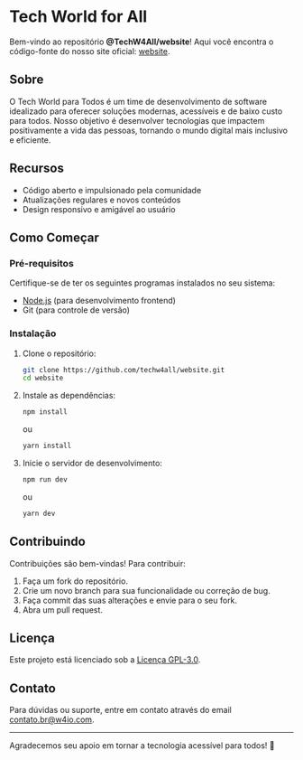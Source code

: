 # Tech World for All

Bem-vindo ao repositório **@TechW4All/website**! Aqui você encontra o código-fonte do nosso site oficial:  [website](https://w4io.com).


## Sobre
O Tech World para Todos é um time de desenvolvimento de software idealizado para oferecer soluções modernas, acessíveis e de baixo custo para todos. Nosso objetivo é desenvolver tecnologias que impactem positivamente a vida das pessoas, tornando o mundo digital mais inclusivo e eficiente.


## Recursos
- Código aberto e impulsionado pela comunidade
- Atualizações regulares e novos conteúdos
- Design responsivo e amigável ao usuário


## Como Começar
### Pré-requisitos
Certifique-se de ter os seguintes programas instalados no seu sistema:
- [Node.js](https://nodejs.org/) (para desenvolvimento frontend)
- Git (para controle de versão)


### Instalação
1. Clone o repositório:
   ```sh
   git clone https://github.com/techw4all/website.git
   cd website
   ```
2. Instale as dependências:
   ```sh
   npm install
   ```
   ou

   ```sh
   yarn install
   ```
3. Inicie o servidor de desenvolvimento:
   ```sh
   npm run dev
   ```
   ou
   
   ```sh
   yarn dev
   ```


## Contribuindo
Contribuições são bem-vindas! Para contribuir:
1. Faça um fork do repositório.
2. Crie um novo branch para sua funcionalidade ou correção de bug.
3. Faça commit das suas alterações e envie para o seu fork.
4. Abra um pull request.


## Licença
Este projeto está licenciado sob a [Licença GPL-3.0](./LICENSE).


## Contato
Para dúvidas ou suporte, entre em contato através do email [contato.br@w4io.com](mailto:contato.br@w4io.com).


---
Agradecemos seu apoio em tornar a tecnologia acessível para todos! 🚀
